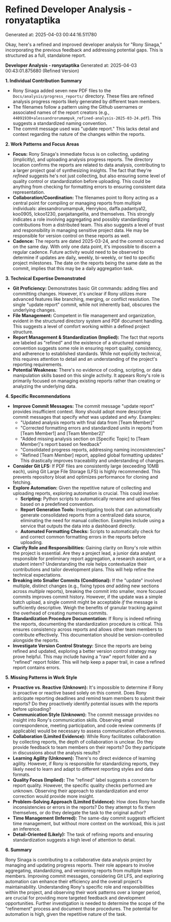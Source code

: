 # Refined Developer Analysis - ronyataptika
Generated at: 2025-04-03 00:44:16.511780

Okay, here's a refined and improved developer analysis for "Rony Sinaga," incorporating the previous feedback and addressing potential gaps. This is structured as a full, standalone report.

**Developer Analysis - ronyataptika**
Generated at: 2025-04-03 00:43:01.875680 (Refined Version)

**1. Individual Contribution Summary**

*   Rony Sinaga added seven new PDF files to the `Docs/analysis/progress_reports/` directory. These files are refined analysis progress reports likely generated by different team members.
*   The filenames follow a pattern using the Github usernames or associated names of the report creators (e.g., `44091930+alessandrorumampuk_refined-analysis-2025-03-24.pdf`). This suggests a standardized naming convention.
*   The commit message used was "update report." This lacks detail and context regarding the nature of the changes within the reports.

**2. Work Patterns and Focus Areas**

*   **Focus:** Rony Sinaga's immediate focus is on collecting, updating (implicitly), and uploading analysis progress reports. The directory location confirms the reports are related to data analysis, contributing to a larger project goal of synthesizing insights. The fact that they're *refined* suggests he's not just collecting, but also ensuring some level of quality control or standardization before uploading.  This could be anything from checking for formatting errors to ensuring consistent data representation.
*   **Collaboration/Coordination:** The filenames point to Rony acting as a central point for compiling or managing reports from multiple individuals: alessandrorumampuk, Henrykoo, daffa.padantya12, koo0905, lckoo1230, panjaitangelita, and themselves. This strongly indicates a role involving aggregating and possibly standardizing contributions from a distributed team.  This also suggests a level of trust and responsibility in managing sensitive project data. He may be responsible for version control on these reports as well.
*   **Cadence:** The reports are dated 2025-03-24, and the commit occurred on the same day. With only one data point, it's impossible to discern a regular cadence. Future activity would need to be observed to determine if updates are daily, weekly, bi-weekly, or tied to specific project milestones. The date on the reports being the same date as the commit, implies that this may be a daily aggregation task.

**3. Technical Expertise Demonstrated**

*   **Git Proficiency:** Demonstrates basic Git commands: adding files and committing changes. However, it's unclear if Rony utilizes more advanced features like branching, merging, or conflict resolution. The single "update report" commit, while not inherently bad, obscures the underlying changes.
*   **File Management:** Competent in file management and organization, evident in the structured directory system and PDF document handling. This suggests a level of comfort working within a defined project structure.
*   **Report Management & Standardization (Implied):** The fact that reports are labeled as "refined" and the existence of a structured naming convention suggests some role in ensuring report quality, consistency, and adherence to established standards. While not explicitly technical, this requires attention to detail and an understanding of the project's reporting requirements.
*   **Potential Weakness:** There's no evidence of coding, scripting, or data manipulation skills based on this single activity. It appears Rony's role is primarily focused on managing existing reports rather than creating or analyzing the underlying data.

**4. Specific Recommendations**

*   **Improve Commit Messages:** The commit message "update report" provides insufficient context. Rony should adopt more descriptive commit messages that specify *what* was updated and *why*. Examples:
    *   "Updated analysis reports with final data from [Team Member]"
    *   "Corrected formatting errors and standardized units in reports from [Team Member1] and [Team Member2]"
    *   "Added missing analysis section on [Specific Topic] to [Team Member]'s report based on feedback"
    *   "Consolidated progress reports, addressing naming inconsistencies"
    *   "Refined [Team Member] report, applied global formatting updates"
    This drastically improves traceability and understanding of changes.
*   **Consider Git LFS:** If PDF files are consistently large (exceeding 10MB each), using Git Large File Storage (LFS) is highly recommended. This prevents repository bloat and optimizes performance for cloning and fetching.
*   **Explore Automation:** Given the repetitive nature of collecting and uploading reports, exploring automation is crucial. This could involve:
    *   **Scripting:** Python scripts to automatically rename and upload files based on a predefined convention.
    *   **Report Generation Tools:** Investigating tools that can automatically generate consolidated reports from a centralized data source, eliminating the need for manual collection. Examples include using a service that outputs the data into a dashboard directly.
    *   **Automated Formatting Checks:** Scripts to automatically check for and correct common formatting errors in the reports before uploading.
*   **Clarify Role and Responsibilities:** Gaining clarity on Rony's role within the project is essential. Are they a project lead, a junior data analyst responsible for preliminary report aggregation, a research assistant, or a student intern? Understanding the role helps contextualize their contributions and tailor development plans. This will help refine the technical expectations.
*   **Breaking into Smaller Commits (Conditional):** If the "update" involved multiple, distinct changes (e.g., fixing typos *and* adding new sections across *multiple* reports), breaking the commit into smaller, more focused commits improves commit history. However, if the update was a simple batch upload, a single commit might be acceptable *if* the message is sufficiently descriptive.  Weigh the benefits of granular tracking against the overhead of creating numerous commits.
*   **Standardization Procedure Documentation:** If Rony is indeed refining the reports, documenting the standardization procedure is critical. This ensures consistency across reports and allows other team members to contribute effectively. This documentation should be version-controlled alongside the reports.
*   **Investigate Version Control Strategy:** Since the reports are being refined and updated, exploring a better version control strategy may prove helpful. This may include having a "raw" report folder and a "refined" report folder. This will help keep a paper trail, in case a refined report contains errors.

**5. Missing Patterns in Work Style**

*   **Proactive vs. Reactive (Unknown):** It's impossible to determine if Rony is proactive or reactive based solely on this commit. Does Rony anticipate reporting deadlines and remind team members to submit their reports? Do they proactively identify potential issues with the reports before uploading?
*   **Communication Style (Unknown):** The commit message provides no insight into Rony's communication skills. Observing email correspondence, meeting participation, and code review comments (if applicable) would be necessary to assess communication effectiveness.
*   **Collaboration (Limited Evidence):** While Rony facilitates collaboration by collecting reports, the depth of collaboration is unclear. Do they provide feedback to team members on their reports? Do they participate in discussions about the analysis results?
*   **Learning Agility (Unknown):** There's no direct evidence of learning agility. However, if Rony is responsible for standardizing reports, they likely need to learn and adapt to different reporting styles and data formats.
*   **Quality Focus (Implied):** The "refined" label suggests a concern for report quality. However, the specific quality checks performed are unknown. Observing their approach to standardization and error correction would provide more insight.
*   **Problem-Solving Approach (Limited Evidence):** How does Rony handle inconsistencies or errors in the reports? Do they attempt to fix them themselves, or do they delegate the task to the original author?
*   **Time Management (Inferred):** The same-day commit suggests efficient time management, but without more context on the workload, this is just an inference.
*   **Detail-Oriented (Likely):** The task of refining reports and ensuring standardization suggests a high level of attention to detail.

**6. Summary**

Rony Sinaga is contributing to a collaborative data analysis project by managing and updating progress reports. Their role appears to involve aggregating, standardizing, and versioning reports from multiple team members. Improving commit messages, considering Git LFS, and exploring automation can enhance their efficiency and the overall project's maintainability. Understanding Rony's specific role and responsibilities within the project, and observing their work patterns over a longer period, are crucial for providing more targeted feedback and development opportunities. Further investigation is needed to determine the scope of the "refinement" process and document those procedures. The potential for automation is high, given the repetitive nature of the task.

